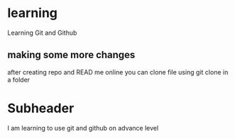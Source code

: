 # learning

Learning Git and Github

## making some more changes

after creating repo and READ me online you can clone file using git clone in a folder

# Subheader

I am learning to use git and github on advance level 

